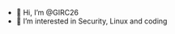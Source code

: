 - 👋 Hi, I’m @GIRC26
- 👀 I’m interested in Security, Linux and coding

<!---
GIRC26/GIRC26 is a ✨ special ✨ repository because its `README.md` (this file) appears on your GitHub profile.
You can click the Preview link to take a look at your changes.
--->
